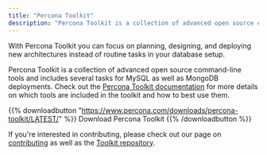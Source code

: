 ```yaml
---
title: "Percona Toolkit"
description: "Percona Toolkit is a collection of advanced open source command-line tools to help you get the most out of your MySQL and MongoDB database setups"
---
```


With Percona Toolkit you can focus on planning, designing, and deploying new architectures instead of routine tasks in your database setup.

Percona Toolkit is a collection of advanced open source command-line tools and includes several tasks for MySQL as well as MongoDB deployments. Check out the [Percona Toolkit documentation](https://www.percona.com/doc/percona-toolkit/LATEST/index.html) for more details on which tools are included in the toolkit and how to best use them.

{{% downloadbutton "https://www.percona.com/downloads/percona-toolkit/LATEST/" %}}
Download Percona Toolkit
{{% /downloadbutton %}}

If you're interested in contributing, please check out our page on [contributing](/contribute) as well as the [Toolkit repository](https://github.com/percona/percona-toolkit).